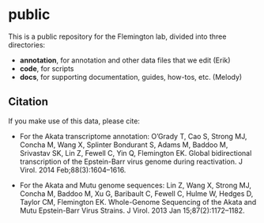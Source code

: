 # public

This is a public repository for the Flemington lab, divided into three
directories:

* **annotation**, for annotation and other data files that we edit (Erik)
* **code**, for scripts
* **docs**, for supporting documentation, guides, how-tos, etc. (Melody)

## Citation

If you make use of this data, please cite:

* For the Akata transcriptome annotation: O’Grady T, Cao S, Strong MJ, Concha M, Wang X, Splinter Bondurant S, Adams M, Baddoo M, Srivastav SK, Lin Z, Fewell C, Yin Q, Flemington EK. Global bidirectional transcription of the Epstein-Barr virus genome during reactivation. J Virol. 2014 Feb;88(3):1604–1616.


* For the Akata and Mutu genome sequences: Lin Z, Wang X, Strong MJ, Concha M, Baddoo M, Xu G, Baribault C, Fewell C, Hulme W, Hedges D, Taylor CM, Flemington EK. Whole-Genome Sequencing of the Akata and Mutu Epstein-Barr Virus Strains. J Virol. 2013 Jan 15;87(2):1172–1182.
